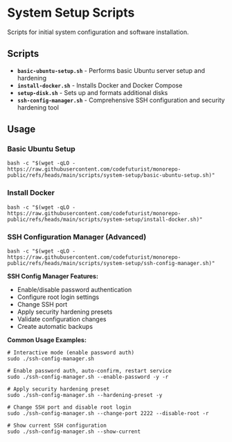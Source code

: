 # System Setup Scripts

Scripts for initial system configuration and software installation.

## Scripts

- **`basic-ubuntu-setup.sh`** - Performs basic Ubuntu server setup and hardening
- **`install-docker.sh`** - Installs Docker and Docker Compose
- **`setup-disk.sh`** - Sets up and formats additional disks
- **`ssh-config-manager.sh`** - Comprehensive SSH configuration and security hardening tool

## Usage

### Basic Ubuntu Setup
```shell
bash -c "$(wget -qLO - https://raw.githubusercontent.com/codefuturist/monorepo-public/refs/heads/main/scripts/system-setup/basic-ubuntu-setup.sh)"
```

### Install Docker
```shell
bash -c "$(wget -qLO - https://raw.githubusercontent.com/codefuturist/monorepo-public/refs/heads/main/scripts/system-setup/install-docker.sh)"
```

### SSH Configuration Manager (Advanced)
```shell
bash -c "$(wget -qLO - https://raw.githubusercontent.com/codefuturist/monorepo-public/refs/heads/main/scripts/system-setup/ssh-config-manager.sh)"
```

**SSH Config Manager Features:**
- Enable/disable password authentication
- Configure root login settings
- Change SSH port
- Apply security hardening presets
- Validate configuration changes
- Create automatic backups

**Common Usage Examples:**
```shell
# Interactive mode (enable password auth)
sudo ./ssh-config-manager.sh

# Enable password auth, auto-confirm, restart service
sudo ./ssh-config-manager.sh --enable-password -y -r

# Apply security hardening preset
sudo ./ssh-config-manager.sh --hardening-preset -y

# Change SSH port and disable root login
sudo ./ssh-config-manager.sh --change-port 2222 --disable-root -r

# Show current SSH configuration
sudo ./ssh-config-manager.sh --show-current
```
